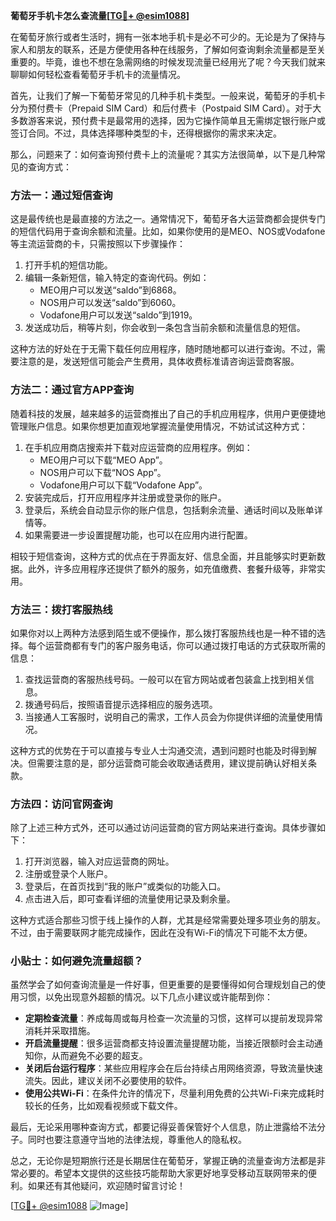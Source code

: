 **葡萄牙手机卡怎么查流量[[TG💪+ @esim1088](https://t.me/s/esim1088)]**

在葡萄牙旅行或者生活时，拥有一张本地手机卡是必不可少的。无论是为了保持与家人和朋友的联系，还是方便使用各种在线服务，了解如何查询剩余流量都是至关重要的。毕竟，谁也不想在急需网络的时候发现流量已经用光了呢？今天我们就来聊聊如何轻松查看葡萄牙手机卡的流量情况。

首先，让我们了解一下葡萄牙常见的几种手机卡类型。一般来说，葡萄牙的手机卡分为预付费卡（Prepaid SIM Card）和后付费卡（Postpaid SIM Card）。对于大多数游客来说，预付费卡是最常用的选择，因为它操作简单且无需绑定银行账户或签订合同。不过，具体选择哪种类型的卡，还得根据你的需求来决定。

那么，问题来了：如何查询预付费卡上的流量呢？其实方法很简单，以下是几种常见的查询方式：

### 方法一：通过短信查询

这是最传统也是最直接的方法之一。通常情况下，葡萄牙各大运营商都会提供专门的短信代码用于查询余额和流量。比如，如果你使用的是MEO、NOS或Vodafone等主流运营商的卡，只需按照以下步骤操作：

1. 打开手机的短信功能。
2. 编辑一条新短信，输入特定的查询代码。例如：
   - MEO用户可以发送“saldo”到6868。
   - NOS用户可以发送“saldo”到6060。
   - Vodafone用户可以发送“saldo”到1919。
3. 发送成功后，稍等片刻，你会收到一条包含当前余额和流量信息的短信。

这种方法的好处在于无需下载任何应用程序，随时随地都可以进行查询。不过，需要注意的是，发送短信可能会产生费用，具体收费标准请咨询运营商客服。

### 方法二：通过官方APP查询

随着科技的发展，越来越多的运营商推出了自己的手机应用程序，供用户更便捷地管理账户信息。如果你想更加直观地掌握流量使用情况，不妨试试这种方式：

1. 在手机应用商店搜索并下载对应运营商的应用程序。例如：
   - MEO用户可以下载“MEO App”。
   - NOS用户可以下载“NOS App”。
   - Vodafone用户可以下载“Vodafone App”。
2. 安装完成后，打开应用程序并注册或登录你的账户。
3. 登录后，系统会自动显示你的账户信息，包括剩余流量、通话时间以及账单详情等。
4. 如果需要进一步设置提醒功能，也可以在应用内进行配置。

相较于短信查询，这种方式的优点在于界面友好、信息全面，并且能够实时更新数据。此外，许多应用程序还提供了额外的服务，如充值缴费、套餐升级等，非常实用。

### 方法三：拨打客服热线

如果你对以上两种方法感到陌生或不便操作，那么拨打客服热线也是一种不错的选择。每个运营商都有专门的客户服务电话，你可以通过拨打电话的方式获取所需的信息：

1. 查找运营商的客服热线号码。一般可以在官方网站或者包装盒上找到相关信息。
2. 拨通号码后，按照语音提示选择相应的服务选项。
3. 当接通人工客服时，说明自己的需求，工作人员会为你提供详细的流量使用情况。

这种方式的优势在于可以直接与专业人士沟通交流，遇到问题时也能及时得到解决。但需要注意的是，部分运营商可能会收取通话费用，建议提前确认好相关条款。

### 方法四：访问官网查询

除了上述三种方式外，还可以通过访问运营商的官方网站来进行查询。具体步骤如下：

1. 打开浏览器，输入对应运营商的网址。
2. 注册或登录个人账户。
3. 登录后，在首页找到“我的账户”或类似的功能入口。
4. 点击进入后，即可查看详细的流量使用记录及剩余量。

这种方式适合那些习惯于线上操作的人群，尤其是经常需要处理多项业务的朋友。不过，由于需要联网才能完成操作，因此在没有Wi-Fi的情况下可能不太方便。

### 小贴士：如何避免流量超额？

虽然学会了如何查询流量是一件好事，但更重要的是要懂得如何合理规划自己的使用习惯，以免出现意外超额的情况。以下几点小建议或许能帮到你：

- **定期检查流量**：养成每周或每月检查一次流量的习惯，这样可以提前发现异常消耗并采取措施。
- **开启流量提醒**：很多运营商都支持设置流量提醒功能，当接近限额时会主动通知你，从而避免不必要的超支。
- **关闭后台运行程序**：某些应用程序会在后台持续占用网络资源，导致流量快速流失。因此，建议关闭不必要使用的软件。
- **使用公共Wi-Fi**：在条件允许的情况下，尽量利用免费的公共Wi-Fi来完成耗时较长的任务，比如观看视频或下载文件。

最后，无论采用哪种查询方式，都要记得妥善保管好个人信息，防止泄露给不法分子。同时也要注意遵守当地的法律法规，尊重他人的隐私权。

总之，无论你是短期旅行还是长期居住在葡萄牙，掌握正确的流量查询方法都是非常必要的。希望本文提供的这些技巧能帮助大家更好地享受移动互联网带来的便利。如果还有其他疑问，欢迎随时留言讨论！

[[TG💪+ @esim1088](https://t.me/s/esim1088) ![Image](https://i.postimg.cc/4NQfJmqS/Snipaste-2025-05-13-00-14-12.png)]
